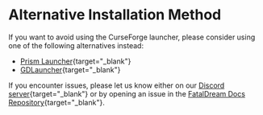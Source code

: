 # Alternative Installation Method

If you want to avoid using the CurseForge launcher, please consider using one of the following alternatives instead:  

- [Prism Launcher](https://prismlauncher.org/){target="_blank"}
- [GDLauncher](https://gdlauncher.com/){target="_blank"}

<!-- In case you do not wish to or are unable to use the CurseForge launcher or a compatible alternative such as GDLauncher, we are making the Modpack available for download here:

[[Google Drive Link]](https://drive.google.com/drive/folders/1ojfzjaxyXqMYdzFuicHOe3HENRfLjyJA){target="_blank"}

!!! warning
    Please keep in mind that by opting out of using the CurseForge launcher, mod authors will not be rewarded for your downloads by CurseForge.

We will do our best to keep this download option up-to-date.   -->
  
If you encounter issues, please let us know either on our [Discord server](https://discord.gg/fz7NkNYYUE){target="_blank"} or by opening an issue in the [FatalDream Docs Repository](https://github.com/FatalDream/docs/issues){target="_blank"}.
